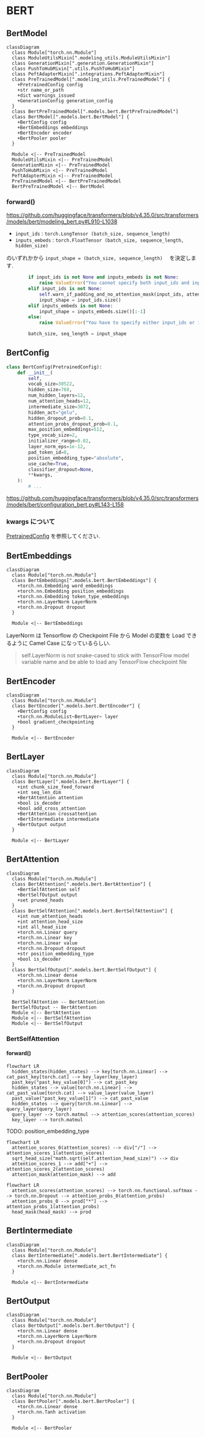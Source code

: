 # BERT

## BertModel

```mermaid
classDiagram
  class Module["torch.nn.Module"]
  class ModuleUtilsMixin[".modeling_utils.ModuleUtilsMixin"]
  class GenerationMixin[".generation.GenerationMixin"]
  class PushToHubMixin[".utils.PushToHubMixin"]
  class PeftAdapterMixin[".integrations.PeftAdapterMixin"]
  class PreTrainedModel[".modeling_utils.PreTrainedModel"] {
    +PretrainedConfig config
    +str name_or_path
    +dict warnings_issued
    +GenerationConfig generation_config
  }
  class BertPreTrainedModel[".models.bert.BertPreTrainedModel"]
  class BertModel[".models.bert.BertModel"] {
    +BertConfig config
    +BertEmbeddings embeddings
    +BertEncoder encoder
    +BertPooler pooler
  }

  Module <|-- PreTrainedModel
  ModuleUtilsMixin <|-- PreTrainedModel
  GenerationMixin <|-- PreTrainedModel
  PushToHubMixin <|-- PreTrainedModel
  PeftAdapterMixin <|-- PreTrainedModel
  PreTrainedModel <|-- BertPreTrainedModel
  BertPreTrainedModel <|-- BertModel
```

### forward()

https://github.com/huggingface/transformers/blob/v4.35.0/src/transformers/models/bert/modeling_bert.py#L910-L1038

- `input_ids` : `torch.LongTensor (batch_size, sequence_length)`
- `inputs_embeds` : `torch.FloatTensor (batch_size, sequence_length, hidden_size)`

のいずれかから `input_shape = (batch_size, sequence_length)`　 を決定します.

```python
        if input_ids is not None and inputs_embeds is not None:
            raise ValueError("You cannot specify both input_ids and inputs_embeds at the same time")
        elif input_ids is not None:
            self.warn_if_padding_and_no_attention_mask(input_ids, attention_mask)
            input_shape = input_ids.size()
        elif inputs_embeds is not None:
            input_shape = inputs_embeds.size()[:-1]
        else:
            raise ValueError("You have to specify either input_ids or inputs_embeds")

        batch_size, seq_length = input_shape
```

## BertConfig

```python
class BertConfig(PretrainedConfig):
    def __init__(
        self,
        vocab_size=30522,
        hidden_size=768,
        num_hidden_layers=12,
        num_attention_heads=12,
        intermediate_size=3072,
        hidden_act="gelu",
        hidden_dropout_prob=0.1,
        attention_probs_dropout_prob=0.1,
        max_position_embeddings=512,
        type_vocab_size=2,
        initializer_range=0.02,
        layer_norm_eps=1e-12,
        pad_token_id=0,
        position_embedding_type="absolute",
        use_cache=True,
        classifier_dropout=None,
        **kwargs,
    ):
        # ...
```

https://github.com/huggingface/transformers/blob/v4.35.0/src/transformers/models/bert/configuration_bert.py#L143-L158

### kwargs について

[PretrainedConfig](https://huggingface.co/docs/transformers/v4.35.0/en/main_classes/configuration#transformers.PretrainedConfig) を参照してください.

## BertEmbeddings

```mermaid
classDiagram
  class Module["torch.nn.Module"]
  class BertEmbeddings[".models.bert.BertEmbeddings"] {
    +torch.nn.Embedding word_embeddings
    +torch.nn.Embedding position_embeddings
    +torch.nn.Embedding token_type_embeddings
    +torch.nn.LayerNorm LayerNorm
    +torch.nn.Dropout dropout
  }

  Module <|-- BertEmbeddings
```

LayerNorm は Tensorflow の Checkpoint File から Model の変数を Load できるように Camel Case になっているらしい.

> self.LayerNorm is not snake-cased to stick with TensorFlow model variable name and be able to load any TensorFlow checkpoint file

## BertEncoder

```mermaid
classDiagram
  class Module["torch.nn.Module"]
  class BertEncoder[".models.bert.BertEncoder"] {
    +BertConfig config
    +torch.nn.ModuleList~BertLayer~ layer
    +bool gradient_checkpointing
  }

  Module <|-- BertEncoder
```

## BertLayer

```mermaid
classDiagram
  class Module["torch.nn.Module"]
  class BertLayer[".models.bert.BertLayer"] {
    +int chunk_size_feed_forward
    +int seq_len_dim
    +BertAttention attention
    +bool is_decoder
    +bool add_cross_attention
    +BertAttention crossattention
    +BertIntermediate intermediate
    +BertOutput output
  }

  Module <|-- BertLayer
```

## BertAttention

```mermaid
classDiagram
  class Module["torch.nn.Module"]
  class BertAttention[".models.bert.BertAttention"] {
    +BertSelfAttention self
    +BertSelfOutput output
    +set pruned_heads 
  }
  class BertSelfAttention[".models.bert.BertSelfAttention"] {
    +int num_attention_heads
    +int attention_head_size
    +int all_head_size
    +torch.nn.Linear query
    +torch.nn.Linear key
    +torch.nn.Linear value
    +torch.nn.Dropout dropout
    +str position_embedding_type
    +bool is_decoder
  }
  class BertSelfOutput[".models.bert.BertSelfOutput"] {
    +torch.nn.Linear dense
    +torch.nn.LayerNorm LayerNorm
    +torch.nn.Dropout dropout
  }

  BertSelfAttention -- BertAttention
  BertSelfOutput -- BertAttention
  Module <|-- BertAttention
  Module <|-- BertSelfAttention
  Module <|-- BertSelfOutput
```

### BertSelfAttention

#### forward()

```mermaid
flowchart LR
  hidden_states(hidden_states) --> key[torch.nn.Linear] --> cat_past_key[torch.cat] --> key_layer(key_layer)
  past_key("past_key_value[0]") --> cat_past_key
  hidden_states --> value[torch.nn.Linear] --> cat_past_value[torch.cat] --> value_layer(value_layer)
  past_value("past_key_value[1]") --> cat_past_value
  hidden_states --> query[torch.nn.Linear] --> query_layer(query_layer)
  query_layer --> torch.matmul --> attention_scores(attention_scores)
  key_layer --> torch.matmul
```

TODO: position_embedding_type

```mermaid
flowchart LR
  attention_scores_0(attention_scores) --> div["/"] --> attention_scores_1(attention_scores)
  sqrt_head_size("math.sqrt(self.attention_head_size)") --> div
  attention_scores_1 --> add["+"] --> attention_scores_2(attention_scores)
  attention_mask(attention_mask) --> add
```

```mermaid
flowchart LR
  attention_scores(attention_scores) --> torch.nn.functional.softmax --> torch.nn.Dropout --> attention_probs_0(attention_probs)
  attention_probs_0 --> prod["*"] --> attention_probs_1(attention_probs)
  head_mask(head_mask) --> prod
```

## BertIntermediate

```mermaid
classDiagram
  class Module["torch.nn.Module"]
  class BertIntermediate[".models.bert.BertIntermediate"] {
    +torch.nn.Linear dense
    +torch.nn.Module intermediate_act_fn
  }

  Module <|-- BertIntermediate
```

## BertOutput

```mermaid
classDiagram
  class Module["torch.nn.Module"]
  class BertOutput[".models.bert.BertOutput"] {
    +torch.nn.Linear dense
    +torch.nn.LayerNorm LayerNorm
    +torch.nn.Dropout dropout
  }

  Module <|-- BertOutput
```

## BertPooler

```mermaid
classDiagram
  class Module["torch.nn.Module"]
  class BertPooler[".models.bert.BertPooler"] {
    +torch.nn.Linear dense
    +torch.nn.Tanh activation
  }

  Module <|-- BertPooler
```

